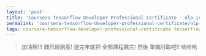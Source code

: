 ```yaml
---
layout: 'post'
title: 'Coursera Tensorflow Developer Professional Certificate - nlp in tensorflow week03 (Sequence models)'
permalink: 'coursera-tensorflow-developer-professional-certificate/nlp-in-tensorflow/week03'
tags: coursera-tensorflow-developer-professional-certificate tensorflow nlp sequence-encoding 
---
```


> 加油啊!!! 錢已經刷惹! 過完年就把 全部課程飆完! 然後 準備討取吧!! 哈哈哈